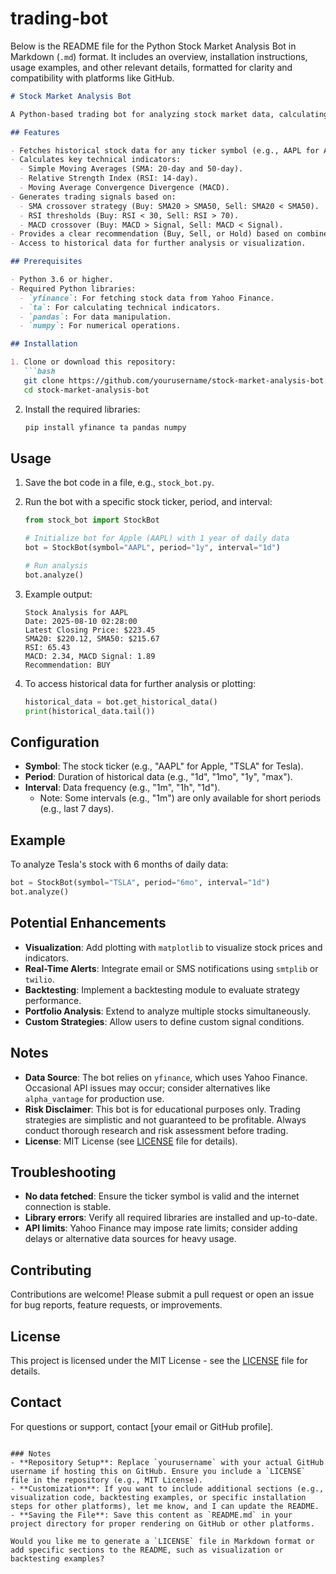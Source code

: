 # trading-bot
Below is the README file for the Python Stock Market Analysis Bot in Markdown (`.md`) format. It includes an overview, installation instructions, usage examples, and other relevant details, formatted for clarity and compatibility with platforms like GitHub.

```markdown
# Stock Market Analysis Bot

A Python-based trading bot for analyzing stock market data, calculating technical indicators, and generating buy/sell/hold signals based on simple trading strategies. The bot uses the [`yfinance`](https://pypi.org/project/yfinance/) library to fetch stock data and the [`ta`](https://pypi.org/project/ta/) library for technical analysis.

## Features

- Fetches historical stock data for any ticker symbol (e.g., AAPL for Apple).
- Calculates key technical indicators:
  - Simple Moving Averages (SMA: 20-day and 50-day).
  - Relative Strength Index (RSI: 14-day).
  - Moving Average Convergence Divergence (MACD).
- Generates trading signals based on:
  - SMA crossover strategy (Buy: SMA20 > SMA50, Sell: SMA20 < SMA50).
  - RSI thresholds (Buy: RSI < 30, Sell: RSI > 70).
  - MACD crossover (Buy: MACD > Signal, Sell: MACD < Signal).
- Provides a clear recommendation (Buy, Sell, or Hold) based on combined signals.
- Access to historical data for further analysis or visualization.

## Prerequisites

- Python 3.6 or higher.
- Required Python libraries:
  - `yfinance`: For fetching stock data from Yahoo Finance.
  - `ta`: For calculating technical indicators.
  - `pandas`: For data manipulation.
  - `numpy`: For numerical operations.

## Installation

1. Clone or download this repository:
   ```bash
   git clone https://github.com/yourusername/stock-market-analysis-bot.git
   cd stock-market-analysis-bot
   ```

2. Install the required libraries:
   ```bash
   pip install yfinance ta pandas numpy
   ```

## Usage

1. Save the bot code in a file, e.g., `stock_bot.py`.
2. Run the bot with a specific stock ticker, period, and interval:
   ```python
   from stock_bot import StockBot

   # Initialize bot for Apple (AAPL) with 1 year of daily data
   bot = StockBot(symbol="AAPL", period="1y", interval="1d")

   # Run analysis
   bot.analyze()
   ```

3. Example output:
   ```
   Stock Analysis for AAPL
   Date: 2025-08-10 02:28:00
   Latest Closing Price: $223.45
   SMA20: $220.12, SMA50: $215.67
   RSI: 65.43
   MACD: 2.34, MACD Signal: 1.89
   Recommendation: BUY
   ```

4. To access historical data for further analysis or plotting:
   ```python
   historical_data = bot.get_historical_data()
   print(historical_data.tail())
   ```

## Configuration

- **Symbol**: The stock ticker (e.g., "AAPL" for Apple, "TSLA" for Tesla).
- **Period**: Duration of historical data (e.g., "1d", "1mo", "1y", "max").
- **Interval**: Data frequency (e.g., "1m", "1h", "1d").
  - Note: Some intervals (e.g., "1m") are only available for short periods (e.g., last 7 days).

## Example

To analyze Tesla's stock with 6 months of daily data:

```python
bot = StockBot(symbol="TSLA", period="6mo", interval="1d")
bot.analyze()
```

## Potential Enhancements

- **Visualization**: Add plotting with `matplotlib` to visualize stock prices and indicators.
- **Real-Time Alerts**: Integrate email or SMS notifications using `smtplib` or `twilio`.
- **Backtesting**: Implement a backtesting module to evaluate strategy performance.
- **Portfolio Analysis**: Extend to analyze multiple stocks simultaneously.
- **Custom Strategies**: Allow users to define custom signal conditions.

## Notes

- **Data Source**: The bot relies on `yfinance`, which uses Yahoo Finance. Occasional API issues may occur; consider alternatives like `alpha_vantage` for production use.
- **Risk Disclaimer**: This bot is for educational purposes only. Trading strategies are simplistic and not guaranteed to be profitable. Always conduct thorough research and risk assessment before trading.
- **License**: MIT License (see [LICENSE](LICENSE) file for details).

## Troubleshooting

- **No data fetched**: Ensure the ticker symbol is valid and the internet connection is stable.
- **Library errors**: Verify all required libraries are installed and up-to-date.
- **API limits**: Yahoo Finance may impose rate limits; consider adding delays or alternative data sources for heavy usage.

## Contributing

Contributions are welcome! Please submit a pull request or open an issue for bug reports, feature requests, or improvements.

## License

This project is licensed under the MIT License - see the [LICENSE](LICENSE) file for details.

## Contact

For questions or support, contact [your email or GitHub profile].
```

### Notes
- **Repository Setup**: Replace `yourusername` with your actual GitHub username if hosting this on GitHub. Ensure you include a `LICENSE` file in the repository (e.g., MIT License).
- **Customization**: If you want to include additional sections (e.g., visualization code, backtesting examples, or specific installation steps for other platforms), let me know, and I can update the README.
- **Saving the File**: Save this content as `README.md` in your project directory for proper rendering on GitHub or other platforms.

Would you like me to generate a `LICENSE` file in Markdown format or add specific sections to the README, such as visualization or backtesting examples?
